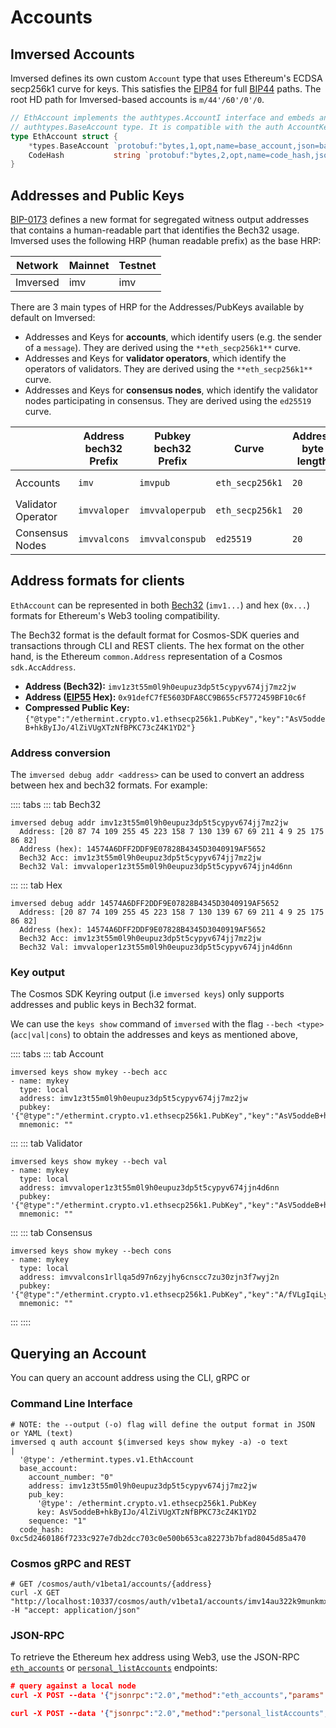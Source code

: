 # Accounts

## Imversed Accounts
Imversed defines its own custom `Account` type that uses Ethereum's ECDSA secp256k1 curve for keys. This satisfies the [EIP84](https://github.com/ethereum/EIPs/issues/84) for full [BIP44](https://github.com/bitcoin/bips/blob/master/bip-0044.mediawiki) paths. The root HD path for Imversed-based accounts is `m/44'/60'/0'/0`.

```go
// EthAccount implements the authtypes.AccountI interface and embeds an
// authtypes.BaseAccount type. It is compatible with the auth AccountKeeper.
type EthAccount struct {
	*types.BaseAccount `protobuf:"bytes,1,opt,name=base_account,json=baseAccount,proto3,embedded=base_account" json:"base_account,omitempty" yaml:"base_account"`
	CodeHash           string `protobuf:"bytes,2,opt,name=code_hash,json=codeHash,proto3" json:"code_hash,omitempty" yaml:"code_hash"`
}
```

## Addresses and Public Keys

[BIP-0173](https://github.com/satoshilabs/slips/blob/master/slip-0173.md) defines a new format for segregated witness output addresses that contains a human-readable part that identifies the Bech32 usage. Imversed uses the following HRP (human readable prefix) as the base HRP:

| Network |	Mainnet | Testnet |
| ----- | -----| ---- |
| Imversed | imv | imv |

There are 3 main types of HRP for the Addresses/PubKeys available by default on Imversed:

* Addresses and Keys for **accounts**, which identify users (e.g. the sender of a `message`). They are derived using the `**eth_secp256k1**` curve.
* Addresses and Keys for **validator operators**, which identify the operators of validators. They are derived using the `**eth_secp256k1**` curve.
* Addresses and Keys for **consensus nodes**, which identify the validator nodes participating in consensus. They are derived using the `ed25519` curve.

|| **Address bech32 Prefix** | **Pubkey bech32 Prefix** | **Curve** | **Address byte length** | **Pubkey byte length** |
| ----- | -----| ---- | ---- | ---- | ---- |
| Accounts | `imv` | `imvpub` | `eth_secp256k1` | `20` | `33` (compressed)|
| Validator Operator | 	`imvvaloper` | `imvvaloperpub` | `eth_secp256k1` | `20` | `33` (compressed)|
| Consensus Nodes | `imvvalcons` | `imvvalconspub` | `ed25519` | `20` | `32` |

## Address formats for clients
`EthAccount` can be represented in both [Bech32](https://en.bitcoin.it/wiki/Bech32) (`imv1...`) and hex (`0x...`) formats for Ethereum's Web3 tooling compatibility.

The Bech32 format is the default format for Cosmos-SDK queries and transactions through CLI and REST clients. The hex format on the other hand, is the Ethereum `common.Address` representation of a Cosmos `sdk.AccAddress`.

* **Address (Bech32):** `imv1z3t55m0l9h0eupuz3dp5t5cypyv674jj7mz2jw`
* **Address ([EIP55](https://eips.ethereum.org/EIPS/eip-55) Hex):** `0x91defC7fE5603DFA8CC9B655cF5772459BF10c6f`
* **Compressed Public Key:** `{"@type":"/ethermint.crypto.v1.ethsecp256k1.PubKey","key":"AsV5oddeB+hkByIJo/4lZiVUgXTzNfBPKC73cZ4K1YD2"}`
  
### Address conversion
The `imversed debug addr <address>` can be used to convert an address between hex and bech32 formats. For example:

:::: tabs ::: tab Bech32

```text
imversed debug addr imv1z3t55m0l9h0eupuz3dp5t5cypyv674jj7mz2jw
  Address: [20 87 74 109 255 45 223 158 7 130 139 67 69 211 4 9 25 175 86 82]
  Address (hex): 14574A6DFF2DDF9E07828B4345D3040919AF5652
  Bech32 Acc: imv1z3t55m0l9h0eupuz3dp5t5cypyv674jj7mz2jw
  Bech32 Val: imvvaloper1z3t55m0l9h0eupuz3dp5t5cypyv674jjn4d6nn
```

::: ::: tab Hex

```text
imversed debug addr 14574A6DFF2DDF9E07828B4345D3040919AF5652
  Address: [20 87 74 109 255 45 223 158 7 130 139 67 69 211 4 9 25 175 86 82]
  Address (hex): 14574A6DFF2DDF9E07828B4345D3040919AF5652
  Bech32 Acc: imv1z3t55m0l9h0eupuz3dp5t5cypyv674jj7mz2jw
  Bech32 Val: imvvaloper1z3t55m0l9h0eupuz3dp5t5cypyv674jjn4d6nn
```

### Key output
The Cosmos SDK Keyring output (i.e `imversed keys`) only supports addresses and public keys in Bech32 format.

We can use the `keys show` command of `imversed` with the flag `--bech <type>` (`acc|val|cons`) to obtain the addresses and keys as mentioned above,

:::: tabs ::: tab Account

```text
imversed keys show mykey --bech acc
- name: mykey
  type: local
  address: imv1z3t55m0l9h0eupuz3dp5t5cypyv674jj7mz2jw
  pubkey: '{"@type":"/ethermint.crypto.v1.ethsecp256k1.PubKey","key":"AsV5oddeB+hkByIJo/4lZiVUgXTzNfBPKC73cZ4K1YD2"}'
  mnemonic: ""
```

::: ::: tab Validator

```text
imversed keys show mykey --bech val
- name: mykey
  type: local
  address: imvvaloper1z3t55m0l9h0eupuz3dp5t5cypyv674jjn4d6nn
  pubkey: '{"@type":"/ethermint.crypto.v1.ethsecp256k1.PubKey","key":"AsV5oddeB+hkByIJo/4lZiVUgXTzNfBPKC73cZ4K1YD2"}'
  mnemonic: ""
```

::: ::: tab Consensus

```text
imversed keys show mykey --bech cons
- name: mykey
  type: local
  address: imvvalcons1rllqa5d97n6zyjhy6cnscc7zu30zjn3f7wyj2n
  pubkey: '{"@type":"/ethermint.crypto.v1.ethsecp256k1.PubKey","key":"A/fVLgIqiLykFQxum96JkSOoTemrXD0tFaFQ1B0cpB2c"}'
  mnemonic: ""
```

::: ::::

## Querying an Account
You can query an account address using the CLI, gRPC or

### Command Line Interface

```text
# NOTE: the --output (-o) flag will define the output format in JSON or YAML (text)
imversed q auth account $(imversed keys show mykey -a) -o text
|
  '@type': /ethermint.types.v1.EthAccount
  base_account:
    account_number: "0"
    address: imv1z3t55m0l9h0eupuz3dp5t5cypyv674jj7mz2jw
    pub_key:
      '@type': /ethermint.crypto.v1.ethsecp256k1.PubKey
      key: AsV5oddeB+hkByIJo/4lZiVUgXTzNfBPKC73cZ4K1YD2
    sequence: "1"
  code_hash: 0xc5d2460186f7233c927e7db2dcc703c0e500b653ca82273b7bfad8045d85a470
```

### Cosmos gRPC and REST

```text
# GET /cosmos/auth/v1beta1/accounts/{address}
curl -X GET "http://localhost:10337/cosmos/auth/v1beta1/accounts/imv14au322k9munkmx5wrchz9q30juf5wjgz2cfqku" -H "accept: application/json"
```
### JSON-RPC
To retrieve the Ethereum hex address using Web3, use the JSON-RPC [`eth_accounts`](https://docs.imversed.com/developers/json-rpc/endpoints.html#eth-accounts) or [`personal_listAccounts`](https://docs.imversed.com/developers/json-rpc/endpoints.html#personal-listAccounts) endpoints:
```json
# query against a local node
curl -X POST --data '{"jsonrpc":"2.0","method":"eth_accounts","params":[],"id":1}' -H "Content-Type: application/json" http://localhost:8545

curl -X POST --data '{"jsonrpc":"2.0","method":"personal_listAccounts","params":[],"id":1}' -H "Content-Type: application/json" http://localhost:8545
```

